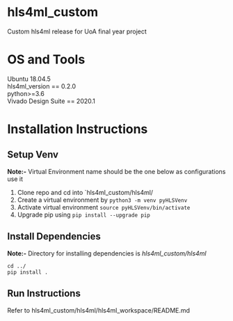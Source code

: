 # hls4ml_custom
Custom hls4ml release for UoA final year project

# OS and Tools
Ubuntu 18.04.5  
hls4ml_version == 0.2.0  
python>=3.6  
Vivado Design Suite == 2020.1  

# Installation Instructions
## Setup Venv
**Note:-** Virtual Environment name should be the one below as configurations use it
1) Clone repo and cd into `hls4ml_custom/hls4ml/
2) Create a virtual environment by `python3 -m venv pyHLSVenv`
3) Activate virtual environment `source pyHLSVenv/bin/activate`
4) Upgrade pip using `pip install --upgrade pip`

## Install Dependencies
**Note:-** Directory for installing dependencies is *hls4ml_custom/hls4ml*
 ```
 cd ../
 pip install .
 ```
## Run Instructions
Refer to hls4ml_custom/hls4ml/hls4ml_workspace/README.md
